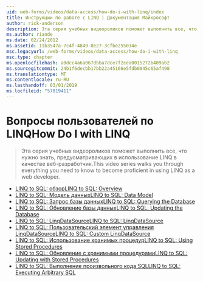```yaml
---
uid: web-forms/videos/data-access/how-do-i-with-linq/index
title: Инструкции по работе с LINQ | Документация Майкрософт
author: rick-anderson
description: Эта серия учебных видеороликов поможет выполнить все, что нужно знать, предусматривающих в использование LINQ в качестве веб-разработчик.
ms.author: riande
ms.date: 02/24/2012
ms.assetid: 11b3547a-7c4f-4849-8e27-3cfbe255034e
msc.legacyurl: /web-forms/videos/data-access/how-do-i-with-linq
msc.type: chapter
ms.openlocfilehash: a0dcc4a6a067dbba7dce7f2cea0015272b409ab2
ms.sourcegitcommit: 24b1f6decbb17bb22a45166e5fdb0845c65af498
ms.translationtype: MT
ms.contentlocale: ru-RU
ms.lasthandoff: 03/01/2019
ms.locfileid: "57019411"
---
```

<a name="how-do-i-with-linq"></a><span data-ttu-id="86482-103">Вопросы пользователей по LINQ</span><span class="sxs-lookup"><span data-stu-id="86482-103">How Do I with LINQ</span></span>
====================
> <span data-ttu-id="86482-104">Эта серия учебных видеороликов поможет выполнить все, что нужно знать, предусматривающих в использование LINQ в качестве веб-разработчик.</span><span class="sxs-lookup"><span data-stu-id="86482-104">This video series walks you through everything you need to know to become proficient in using LINQ as a web developer.</span></span>


- [<span data-ttu-id="86482-105">LINQ to SQL: обзор</span><span class="sxs-lookup"><span data-stu-id="86482-105">LINQ to SQL: Overview</span></span>](how-do-i-linq-to-sql-overview.md)
- [<span data-ttu-id="86482-106">LINQ to SQL: Модель данных</span><span class="sxs-lookup"><span data-stu-id="86482-106">LINQ to SQL: Data Model</span></span>](how-do-i-linq-to-sql-data-model.md)
- [<span data-ttu-id="86482-107">LINQ to SQL: Запрос базы данных</span><span class="sxs-lookup"><span data-stu-id="86482-107">LINQ to SQL: Querying the Database</span></span>](how-do-i-linq-to-sql-querying-the-database.md)
- [<span data-ttu-id="86482-108">LINQ to SQL: Обновление базы данных</span><span class="sxs-lookup"><span data-stu-id="86482-108">LINQ to SQL: Updating the Database</span></span>](how-do-i-linq-to-sql-updating-the-database.md)
- [<span data-ttu-id="86482-109">LINQ to SQL: LinqDataSource</span><span class="sxs-lookup"><span data-stu-id="86482-109">LINQ to SQL: LinqDataSource</span></span>](how-do-i-linq-to-sql-linqdatasource.md)
- [<span data-ttu-id="86482-110">LINQ to SQL: Пользовательский элемент управления LinqDataSource</span><span class="sxs-lookup"><span data-stu-id="86482-110">LINQ to SQL: Custom LinqDataSource</span></span>](how-do-i-linq-to-sql-custom-linqdatasource.md)
- [<span data-ttu-id="86482-111">LINQ to SQL: Использование хранимых процедур</span><span class="sxs-lookup"><span data-stu-id="86482-111">LINQ to SQL: Using Stored Procedures</span></span>](how-do-i-linq-to-sql-using-stored-procedures.md)
- [<span data-ttu-id="86482-112">LINQ to SQL: Обновление с хранимыми процедурами</span><span class="sxs-lookup"><span data-stu-id="86482-112">LINQ to SQL: Updating with Stored Procedures</span></span>](how-do-i-linq-to-sql-updating-with-stored-procedures.md)
- [<span data-ttu-id="86482-113">LINQ to SQL: Выполнение произвольного кода SQL</span><span class="sxs-lookup"><span data-stu-id="86482-113">LINQ to SQL: Executing Arbitrary SQL</span></span>](how-do-i-linq-to-sql-executing-arbitrary-sql.md)
